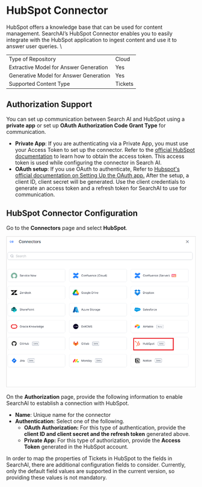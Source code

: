 # HubSpot Connector

HubSpot offers a knowledge base that can be used for content management. SearchAI’s HubSpot Connector enables you to easily integrate with the HubSpot application to ingest content and use it to answer user queries.  \

<table>
  <tr>
   <td>Type of Repository 
   </td>
   <td>Cloud
   </td>
  </tr>
  <tr>
   <td>Extractive Model for Answer Generation
   </td>
   <td>Yes
   </td>
  </tr>
  <tr>
   <td>Generative Model for Answer Generation
   </td>
   <td>Yes
   </td>
  </tr>
  <tr>
   <td>Supported Content Type
   </td>
   <td>Tickets
   </td>
  </tr>
</table>

## Authorization Support

You can set up communication between Search AI and HubSpot using a **private app** or set up **OAuth Authorization Code Grant Type** for communication. 

* **Private App**: If you are authenticating via a Private App, you must use your Access Token to set up the connector. Refer to the [official HubSpot documentation](https://developers.hubspot.com/docs/api/private-apps) to learn how to obtain the access token. This access token is used while configuring the connector in Search AI. 
* **OAuth setup**: If you use OAuth to authenticate, Refer to [Hubspot's official documentation on Setting Up the OAuth app.](https://developers.hubspot.com/docs/api/working-with-oauth) After the setup, a client ID, client secret will be generated. Use the client credentials to generate an access token and a refresh token for SearchAI to use for communication.

## HubSpot Connector Configuration

Go to the **Connectors** page and select **HubSpot**. 

![HubSpot Configuration](./images/hubspot/home.png "HubSpot Configuration")

On the **Authorization** page, provide the following information to enable SearchAI to establish a connection with HubSpot. 

* **Name**: Unique name for the connector
* **Authentication**: Select one of the following.
    * **OAuth Authorization:** For this type of authentication, provide the **client ID and client secret and the refresh token** generated above.
    * **Private App:** For this type of authorization, provide the **Access Token** generated in the HubSpot account. 

In order to map the properties of Tickets in HubSpot to the fields in SearchAI, there are additional configuration fields to consider. Currently, only the default field values are supported in the current version, so providing these values is not mandatory.